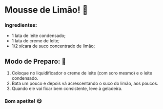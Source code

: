 # Mousse de Limão! :lemon:


### Ingredientes:

 - 1 lata de leite condensado;
 - 1 lata de creme de leite;
 - 1/2 xícara de suco concentrado de limão;

## Modo de Preparo: :stew:

 1. Coloque no liquidificador o creme de leite (com soro mesmo) e o leite condensado.
 2. Bata um pouco e depois vá acrescentando o suco do limão, aos poucos.
 3. Quando ele vai ficar bem consistente, leve à geladeira.


### Bom apetite! :yum: